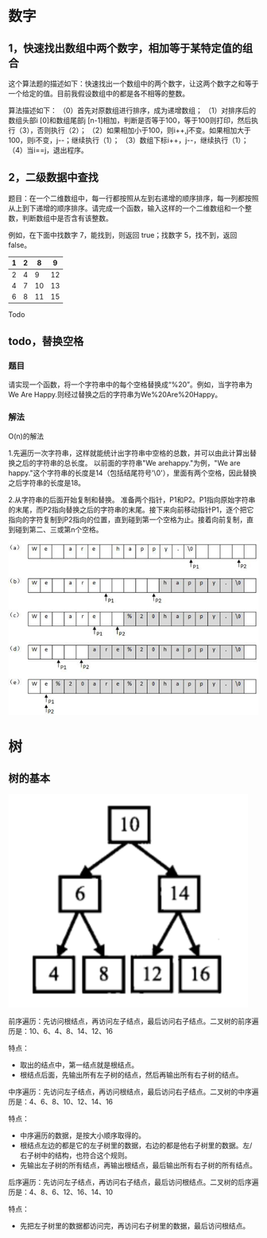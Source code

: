 # 数字

## 1，快速找出数组中两个数字，相加等于某特定值的组合
这个算法题的描述如下：快速找出一个数组中的两个数字，让这两个数字之和等于一个给定的值。目前我假设数组中的都是各不相等的整数。

算法描述如下：
（0）首先对原数组进行排序，成为递增数组；
（1）对排序后的数组头部i [0]和数组尾部j [n-1]相加，判断是否等于100，等于100则打印，然后执行（3），否则执行（2）；
（2）如果相加小于100，则i++,j不变。如果相加大于100，则i不变，j--；继续执行（1）；
（3）数组下标i++，j--，继续执行（1）；
（4）当i==j，退出程序。

## 2，二级数据中查找
题目：在一个二维数组中，每一行都按照从左到右递增的顺序排序，每一列都按照从上到下递增的顺序排序。请完成一个函数，输入这样的一个二维数组和一个整数，判断数组中是否含有该整数。

例如，在下面中找数字 7，能找到，则返回 true；找数字 5，找不到，返回 false。

| 1 | 2 | 8 | 9 |
|---|---|---|---|
| 2 | 4 | 9 | 12 |
| 4 | 7 | 10 | 13 |
| 6 | 8 | 11 | 15 |

Todo


## todo，替换空格

### 题目
请实现一个函数，将一个字符串中的每个空格替换成“%20”。例如，当字符串为We Are Happy.则经过替换之后的字符串为We%20Are%20Happy。

### 解法
O(n)的解法

1.先遍历一次字符串，这样就能统计出字符串中空格的总数，并可以由此计算出替换之后的字符串的总长度。
以前面的字符串"We arehappy."为例，"We are happy."这个字符串的长度是14（包括结尾符号'\0'），里面有两个空格，因此替换之后字符串的长度是18。

2.从字符串的后面开始复制和替换。
准备两个指针，P1和P2。P1指向原始字符串的末尾，而P2指向替换之后的字符串的末尾。接下来向前移动指针P1，逐个把它指向的字符复制到P2指向的位置，直到碰到第一个空格为止。接着向前复制，直到碰到第二、三或第n个空格。


![offer_string_substitude](media/offer_string_substitude.jpg)




# 树

## 树的基本
![offer_basic_search_tree](media/offer_basic_search_tree.png)


前序遍历：先访问根结点，再访问左子结点，最后访问右子结点。二叉树的前序遍历是：10、6、4、8、14、12、16

特点：
- 取出的结点中，第一结点就是根结点。
- 根结点后面，先输出所有左子树的结点，然后再输出所有右子树的结点。

中序遍历：先访问左子结点，再访问根结点，最后访问右子结点。二叉树的中序遍历是：4、6、8、10、12、14、16

特点：
- 中序遍历的数据，是按大小顺序取得的。
- 根结点左边的都是它的左子树里的数据，右边的都是他右子树里的数据。左/右子树中的结构，也符合这个规则。
- 先输出左子树的所有结点，再输出根结点，最后输出所有右子树的所有结点。

后序遍历：先访问左子结点，再访问右子结点，最后访问根结点。二叉树的后序遍历是：4、8、6、12、16、14、10

特点：
- 先把左子树里的数据都访问完，再访问右子树里的数据，最后访问根结点。
